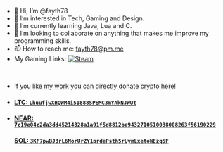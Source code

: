 - 👋 Hi, I’m @fayth78
- 👀 I’m interested in Tech, Gaming and Design.
- 🌱 I’m currently learning Java, Lua and C.
- 💞️ I’m looking to collaborate on anything that makes me improve my programming skills.
- 📫 How to reach me: fayth78@pm.me
- My Gaming Links:
<a href="https://steamcommunity.com/id/fayth78/">![Steam](https://img.shields.io/badge/steam-%23000000.svg?style=for-the-badge&logo=steam&logoColor=white)
<br>


- If you like my work you can directly donate crypto here!
- #### LTC: `LhuufjwXHQWM4i51888SPEMC3mYAkNJWUt`
- #### NEAR: `7c19e04c2da3dd45214328a1a91f5d8812be9432710510038008263f56190229`
  #### SOL: `3KF7pwBJ3rL6MorUrZY1prdePsth5rUymLxetoWEzq5F`



<!---
fayth78/fayth78 is a ✨ special ✨ repository because its `README.md` (this file) appears on your GitHub profile.
You can click the Preview link to take a look at your changes.
--->
